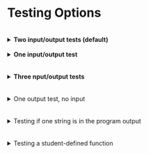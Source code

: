 # Testing Options

<br>
<details>
  <summary><b>Two input/output tests (default)</b></summary>

> This test will execute your student's program twice. You supply the input and expected output for each execution. It captures the program output in it's entirety.
    
<br>

Update [lines 31-35](/tests/test_exercise.py#L31) of test_exercise.py

- The inputs should be a list of strings.
    - Exclude any input() function prompts.
    - Exclude newline characters (```\n```).
    
- The outputs should be a list of strings.
    - Each string in the list should correspond to a complete line of output on the console.
    - Exclude any ```input()``` function prompts (only include ```print()``` function output)
    - Exclude newline characters and blank lines (```\n```).
    
- Finished Example:
  ```Python
  31 inp_1 = ['1']
  32 out_1 = ['1 plus 1 is 2', '1 plus 2 is 3', '1 plus 3 is 4']
  33 
  34 inp_2 = ['2']
  35 out_2 = ['2 plus 1 is 3', '2 plus 2 is 4', '2 plus 3 is 5']
  ```
</details>

<br>
<details>
  <summary><b>One input/output test</b></summary>

> This test will execute your student's program once. You supply the input and expected output. It captures the program output in it's entirety. You'll need to remove the second input/output pair in the file by following the directions below:

<br>

- Assign the value of the program input to the variable ```inp_1``` on [line 31]() of test_exercise.py
  - It should be a list of string(s) 
  - Exclude any input() function prompts.
  - Exclude newline characters (```\n```).
    
- Assign the value to the expected program output to the variable ```out_1``` on line 32
  - It should be a list of string(s) 
  - Each string in the list should correspond to a complete line of output on the console.
  - Exclude any ```input()``` function prompts (only include ```print()``` function output)
  - Exclude newline characters and blank lines (\n).

- Delete lines 34-36: ```inp_2``` and ```inp_3```
  
- At (now) line 35, delete ```, (inp_2, out_2)``` from the decorator.
  
- Finished Example:
  ```Python
  31 inp_1 = ['1']
  32 out_1 = ['1 plus 1 is 2', '1 plus 2 is 3', '1 plus 3 is 4']
  33   
  34 # run the test function for each input/output pair
  35 @pytest.mark.parametrize("test_input, expected", [(inp_1, out_1)])
  ```

</details>
<br>
<br>
<details>
  <summary><b>Three nput/output tests</b></summary>

> This test will execute your student's program three times. You supply the input and expected output for each execution. It captures the program output in it's entirety. You'll need to add a third input/output pair in the file by following the directions below:
    
<br>

- Move the code on [line 37](./tests/test_exercise.py) down two lines to line 39

- Insert ```inp_3 = []``` on line 37, and ```out_3 = []``` on line 38

- Assign the value of the program inputs to ```inp_1```, ```inp_2```, and ```inp_3```:
  - They should be a lists of string(s) 
  - Exclude any input() function prompts.
  - Exclude newline characters (```\n```).
    
- Assign the value to the expected program output to ```out_1```, ```out_2```, ```out_3```:
  - They should be a lists of string(s) 
  - Each string in the list should correspond to a complete line of output on the console.
  - Exclude any ```input()``` function prompts (only include ```print()``` function output)
  - Exclude newline characters and blank lines (\n).
  
- At (now) line 40, add ```, (inp_3, out_3)``` to the decorator.
  
- Finished Example:
  ```Python
  31 inp_1 = ['1']
  32 out_1 = ['1 plus 1 is 2', '1 plus 2 is 3', '1 plus 3 is 4']
  33 
  34 inp_2 = []
  35 out_2 = []
  36
  37 inp_3 = []
  38 out_3 = []
  39
  40 # run the test function for each input/output pair
  41 @pytest.mark.parametrize("test_input, expected", [(inp_1, out_1), (inp_2, out_2), (inp_3, out_3)])
  ```

</details>


<br>
<br>
<details>
  <summary>One output test, no input</summary>

> If your student's program doesn't accept any user input, you should choose this option.
    
<br>

blah

</details>

<br>
<br>
<details>
  <summary>Testing if one string is in the program output</summary>

> If your student's program doesn't accept any user input, you should choose this option.
    
<br>

blah

</details>

<br>
<br>
<details>
  <summary>Testing a student-defined function</summary>

> If your student's program doesn't accept any user input, you should choose this option.
    
<br>

blah

</details>
